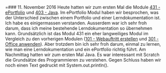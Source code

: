 =### 11. November 2016
Heute hatten wir zum ersten Mal die Module [431 - ePortfolio](/de/module/431) und [403 - Java](/de/module/403). Im ePortfolio Modul haben wir besprochen, was der Unterschied zwischen einem Portfolio und einer Lerndokumentation ist. Ich habe es einigermassen verstanden. Ausserdem war ich sehr froh darum, dass ich meine bestehende Lerndokumentation so übernehmen kann. Grundsätzlich ist das Modul 431 ein eher langweiliges Modul im Vergleich zu den vorherigen Modulen ([101 - Webauftritt erstellen](/de/module/101) und [301 - Office anwenden](/de/module/301)). Aber trotzdem bin ich sehr froh darum, einmal zu lernen, wie man eine Lerndokumentation und ein ePortfolio richtig führt.
Am Nachmittag hatten wir zum ersten Mal Java. Es war interessant mit Scratch die Grundsätze des Programmieren zu verstehen. Gegen Schluss haben wir noch einen Text gedruckt mit System.out.println().
